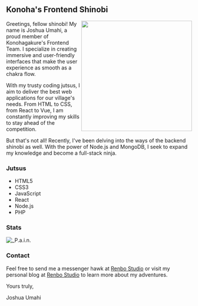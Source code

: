 ## Konoha's Frontend Shinobi
<img align="right" src="[https://i.imgur.com/0r5P5d5.gif](https://media.tenor.com/ujkn0jM1ZasAAAAi/sasori-glitch.gif)" width="300">

Greetings, fellow shinobi! My name is Joshua Umahi, a proud member of Konohagakure's Frontend Team. I specialize in creating immersive and user-friendly interfaces that make the user experience as smooth as a chakra flow.

With my trusty coding jutsus, I aim to deliver the best web applications for our village's needs. From HTML to CSS, from React to Vue, I am constantly improving my skills to stay ahead of the competition.

But that's not all! Recently, I've been delving into the ways of the backend shinobi as well. With the power of Node.js and MongoDB, I seek to expand my knowledge and become a full-stack ninja.

### Jutsus
- HTML5
- CSS3
- JavaScript
- React
- Node.js
- PHP

### Stats
![_P.a.i.n.](https://github-readme-stats.vercel.app/api?username=renbo-studio&show_icons=true&theme=onedark)

### Contact
Feel free to send me a messenger hawk at [Renbo Studio](renbostudios@gmail.com) or visit my personal blog at [Renbo Studio](http://renbostudios.epizy.com) to learn more about my adventures.

Yours truly,

Joshua Umahi

